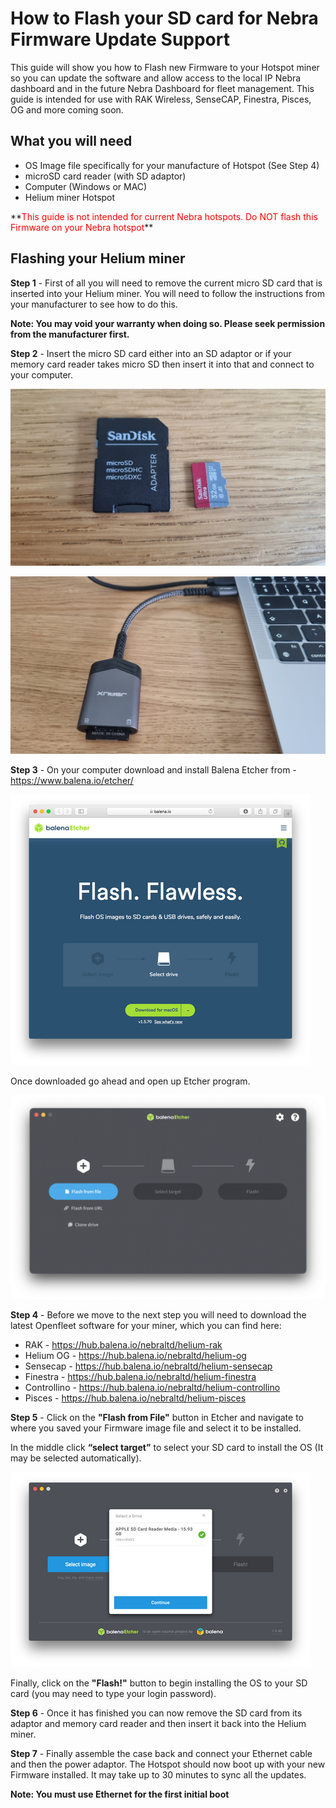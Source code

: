 # How to Flash your SD card for Nebra Firmware Update Support

This guide will show you how to Flash new Firmware to your Hotspot miner so you can update the software and allow access to the local IP Nebra dashboard and in the future Nebra Dashboard for fleet management. This guide is intended for use with RAK Wireless, SenseCAP, Finestra, Pisces, OG and more coming soon.

## What you will need

* OS Image file specifically for your manufacture of Hotspot (See Step 4)
* microSD card reader (with SD adaptor)
* Computer (Windows or MAC)
* Helium miner Hotspot

<div class="tip">
**<span style="color:red">This guide is not intended for current Nebra hotspots. Do NOT flash this Firmware on your Nebra hotspot</span>**
</div>

## Flashing your Helium miner

**Step 1** - First of all you will need to remove the current micro SD card that is inserted into your Helium miner. You will need to follow the instructions from your manufacturer to see how to do this.

**Note: You may void your warranty when doing so. Please seek permission from the manufacturer first.**

**Step 2** - Insert the micro SD card either into an SD adaptor or if your memory card reader takes micro SD then insert it into that and connect to your computer.

![1](../media/photos/sd/1.jpg)

![2](../media/photos/sd/2.jpg)

**Step 3** - On your computer download and install Balena Etcher from - https://www.balena.io/etcher/

![3](../media/photos/sd/3.png)

Once downloaded go ahead and open up Etcher program.

![4](../media/photos/sd/4.png)

**Step 4** - Before we move to the next step you will need to download the latest Openfleet software for your miner, which you can find here:

* RAK - https://hub.balena.io/nebraltd/helium-rak
* Helium OG - https://hub.balena.io/nebraltd/helium-og
* Sensecap - https://hub.balena.io/nebraltd/helium-sensecap
* Finestra - https://hub.balena.io/nebraltd/helium-finestra
* Controllino - https://hub.balena.io/nebraltd/helium-controllino
* Pisces - https://hub.balena.io/nebraltd/helium-pisces


**Step 5** - Click on the **"Flash from File"** button in Etcher and navigate to where you saved your Firmware image file and select it to be installed.

In the middle click **“select target”** to select your SD card to install the OS (It may be selected automatically).

![5](../media/photos/sd/5.png)

Finally, click on the **"Flash!"** button to begin installing the OS to your SD card (you may need to type your login password).

**Step 6** - Once it has finished you can now remove the SD card from its adaptor and memory card reader and then insert it back into the Helium miner.

**Step 7** - Finally assemble the case back and connect your Ethernet cable and then the power adaptor. The Hotspot should now boot up with your new Firmware installed. It may take up to 30 minutes to sync all the updates.

**Note: You must use Ethernet for the first initial boot**
